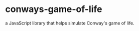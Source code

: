conways-game-of-life
====================

a JavaScript library that helps simulate Conway's game of life.
